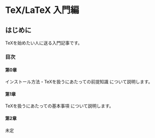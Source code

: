 TeX/LaTeX 入門編
===

## はじめに

TeXを始めたい人に送る入門記事です。

### 目次

#### 第0章

インストール方法・TeXを扱うにあたっての前提知識 について説明します。

#### 第1章

TeXを扱うにあたっての基本事項 について説明します。

#### 第2章

未定
